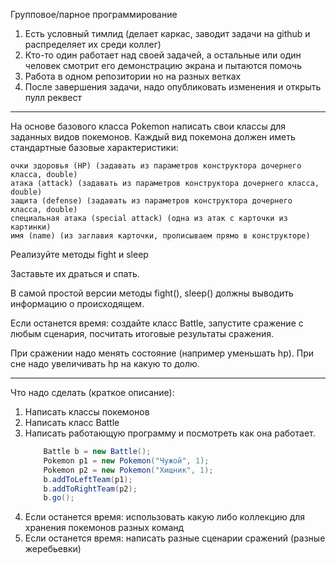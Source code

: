 Групповое/парное программирование

1. Есть условный тимлид (делает каркас, заводит задачи на github и распределяет их среди коллег) 
2. Кто-то один работает над своей задачей, а остальные или один человек смотрит его демонстрацию экрана и пытаются помочь 
3. Работа в одном репозитории но на разных ветках
4. После завершения задачи, надо опубликовать изменения и открыть пулл реквест

---

На основе базового класса Pokemon написать свои классы для заданных видов покемонов. 
Каждый вид покемона должен иметь стандартные базовые характеристики:

    очки здоровья (HP) (задавать из параметров конструктора дочернего класса, double)
    атака (attack) (задавать из параметров конструктора дочернего класса, double)
    защита (defense) (задавать из параметров конструктора дочернего класса, double)
    специальная атака (special attack) (одна из атак с карточки из картинки)
    имя (name) (из заглавия карточки, прописываем прямо в конструкторе)

Реализуйте методы fight и sleep

Заставьте их драться и спать. 

В самой простой версии методы fight(), sleep() должны выводить информацию о происходящем.

Если останется время: создайте класс Battle, запустите сражение с любым сценария, 
посчитать итоговые результаты сражения. 

При сражении надо менять состояние (например уменьшать hp). При сне надо увеличивать 
hp на какую то долю.

---

Что надо сделать (краткое описание):

1. Написать классы покемонов
2. Написать класс Battle
3. Написать работающую программу и посмотреть как она работает.
    ```java
        Battle b = new Battle();
        Pokemon p1 = new Pokemon("Чужой", 1);
        Pokemon p2 = new Pokemon("Хищник", 1);
        b.addToLeftTeam(p1);
        b.addToRightTeam(p2);
        b.go();
    ```
4. Если останется время: использовать какую либо коллекцию для хранения покемонов разных команд
5. Если останется время: написать разные сценарии сражений (разные жеребьевки)